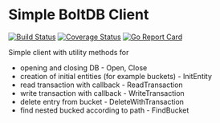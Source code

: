 # Simple BoltDB Client

<p align="left">
    <a href="https://travis-ci.org/vpugar/boltdbclient"><img src="https://travis-ci.org/vpugar/boltdbclient.svg?branch=master" alt="Build Status"></a>
    <a href="https://coveralls.io/github/vpugar/boltdbclient?branch=master"><img src="https://coveralls.io/repos/vpugar/boltdbclient/badge.svg?branch=master&service=github" alt="Coverage Status"></a>
    <a href="https://goreportcard.com/report/github.com/vpugar/boltdbclient"><img src="https://goreportcard.com/badge/github.com/vpugar/boltdbclient" alt="Go Report Card"></a>
</p>


Simple client with utility methods for
- opening and closing DB - Open, Close
- creation of initial entities (for example buckets) - InitEntity
- read transaction with callback - ReadTransaction
- write transaction with callback - WriteTransaction
- delete entry from bucket - DeleteWithTransaction
- find nested bucked according to path - FindBucket
